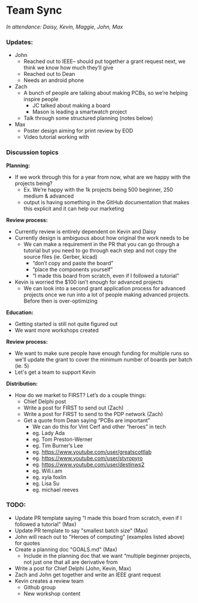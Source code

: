 # Team Sync

_In attendance: Daisy, Kevin, Maggie, John, Max_

### Updates:

- John
	- Reached out to IEEE– should put together a grant request next, we think we know how much they’ll give
	- Reached out to Dean
	- Needs an android phone
- Zach
	- A bunch of people are talking about making PCBs, so we’re helping inspire people
		- JC talked about making a board
		- Mason is leading a smartwatch project
	- Talk through some structured planning (notes below)
- Max
	- Poster design aiming for print review by EOD
	- Video tutorial working with

### Discussion topics

**Planning:**

- If we work through this for a year from now, what are we happy with the projects being?
	- Ex. We’re happy with the 1k projects being 500 beginner, 250 medium & advanced
	- output is having something in the GitHub documentation that makes this explicit and it can help our marketing

**Review process:**

- Currently review is entirely dependent on Kevin and Daisy
- Currently design is ambiguous about how original the work needs to be
	- We can make a requirement in the PR that you can go through a tutorial but you need to go through each step and not copy the source files (ie. Gerber, kicad)
		- “don’t copy and paste the board”
		- “place the components yourself”
		- “I made this board from scratch, even if I followed a tutorial”
- Kevin is worried the $100 isn’t enough for advanced projects
	- We can look into a second grant application process for advanced projects once we run into a lot of people making advanced projects. Before then is over-optimizing

**Education:**

- Getting started is still not quite figured out
- We want more workshops created

**Review process:**

- We want to make sure people have enough funding for multiple runs so we'll update the grant to cover the minimum number of boards per batch (ie. 5)
- Let's get a team to support Kevin

**Distribution:**

- How do we market to FIRST? Let’s do a couple things:
	- Chief Delphi post
	- Write a post for FIRST to send out (Zach)
	- Write a post for FIRST to send to the PDP network (Zach)
	- Get a quote from Dean saying “PCBs are important”
		- We can do this for Vint Cerf and other “heroes” in tech
		- eg. Lady Ada
		- eg. Tom Preston-Werner
		- eg. Tim Burner’s Lee
		- eg. https://www.youtube.com/user/greatscottlab
		- eg. https://www.youtube.com/user/styropyro
		- eg. https://www.youtube.com/user/destinws2
		- eg. Will.i.am
		- eg. xyla foxlin
		- eg. Lisa Su
		- eg. michael reeves

### TODO:

- Update PR template saying “I made this board from scratch, even if I followed a tutorial” (Max)
- Update PR template to say "smallest batch size" (Max)
- John will reach out to "Heroes of computing" (examples listed above) for quotes
- Create a planning doc "GOALS.md" (Max)
	- Include in the planning doc that we want “multiple beginner projects, not just one that all are derivative from
- Write a post for Chief Delphi (John, Kevin, Max)
- Zach and John get together and write an IEEE grant request
- Kevin creates a review team
  - Github group
  - New workshop content
  